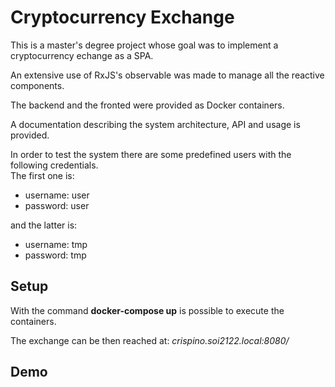 # Cryptocurrency Exchange

This is a master's degree project whose goal was to implement a cryptocurrency echange as a SPA. 

An extensive use of RxJS's observable was made to manage all the reactive components.


The backend and the fronted were provided as Docker containers.


A documentation describing the system architecture, API and usage is provided.

In order to test the system there are some predefined users with the following credentials. </br> The first one is:
- username: user
- password: user </br>

and the latter is:
- username: tmp
- password: tmp

## Setup
With the command **docker-compose up** is possible to execute the containers.

The exchange can be then reached at: *crispino.soi2122.local:8080/*

## Demo


